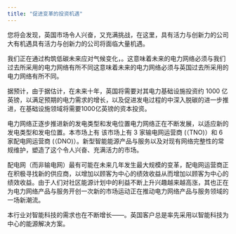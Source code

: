 ```yaml
---
title: "促进变革的投资机遇"
---
```


您将会发现，英国市场令人兴奋，又充满挑战，在这里，具有活力与创新力的公司大有机遇具有活力与创新力的公司将面临大量机遇。

我们正在通过构筑低碳未来应对气候变化，。这意味着未来的电力网络必须与我们过去所采用的电力网络有所不同这意味着未来的电力网络必须与英国过去所采用的电力网络有所不同。

据预计，由于据估计，在未来十年，英国将需要对其电力基础设施投资约 1000 亿英镑，以满足预期的电力需求的增长，以及促进发电过程的中深入脱碳的进一步推进，在基础设施领域将需要1000亿英镑的资本投资。

电力网络正逐步推进新的发电类型和发电位置电力网络正在不断发展，以适应新的发电类型和发电位置。本市场上有 该市场上有 3 家输电网运营商 (（TNO)）和 6 家配电网运营商 (（DNO)）。新型智能能源产品与服务以及对现有网络完整性的常规维护，塑造了这个令人兴奋、充满活力的市场。

配电网（而非输电网）最有可能在未来几年发生最大规模的变革，配电网运营商正在积极寻找新的供应商，以增加以顾客为中心的绩效收益从而增加以顾客为中心的绩效收益。由于人们对社区能源计划中的利益不断上升兴趣越来越高涨，其也正在为电力网络产品与服务开创一次新的市场运动正在推动电力网络产品与服务领域的一场新潮流。

本行业对智能科技的需求也在不断增长——。英国客户总是率先采用以智能科技为中心的能源解决方案。

